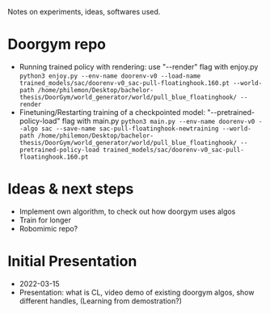 Notes on experiments, ideas, softwares used.

# Doorgym repo

- Running trained policy with rendering: use "--render" flag with enjoy.py
  `python3 enjoy.py --env-name doorenv-v0 --load-name trained_models/sac/doorenv-v0_sac-pull-floatinghook.160.pt --world-path /home/philemon/Desktop/bachelor-thesis/DoorGym/world_generator/world/pull_blue_floatinghook/ --render`
- Finetuning/Restarting training of a checkpointed model: "--pretrained-policy-load" flag with main.py
  `python3 main.py --env-name doorenv-v0 --algo sac --save-name sac-pull-floatinghook-newtraining --world-path /home/philemon/Desktop/bachelor-thesis/DoorGym/world_generator/world/pull_blue_floatinghook/ --pretrained-policy-load trained_models/sac/doorenv-v0_sac-pull-floatinghook.160.pt`

# Ideas & next steps

- Implement own algorithm, to check out how doorgym uses algos
- Train for longer
- Robomimic repo?

# Initial Presentation

- 2022-03-15
- Presentation: what is CL, video demo of existing doorgym algos, show different handles, (Learning from demostration?)